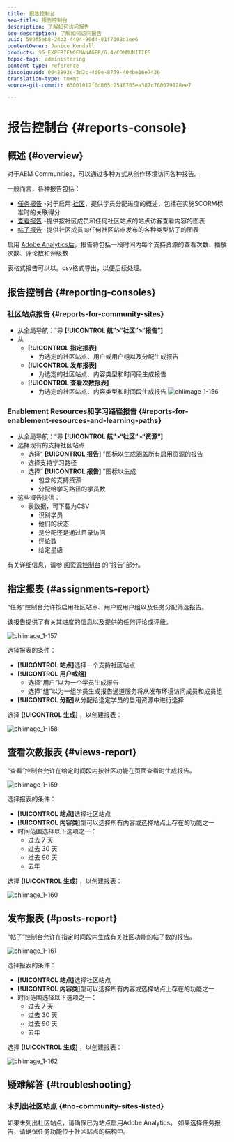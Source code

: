 ```yaml
---
title: 报告控制台
seo-title: 报告控制台
description: 了解如何访问报告
seo-description: 了解如何访问报告
uuid: 580f5eb8-24b2-4404-90d4-81f7108d1ee6
contentOwner: Janice Kendall
products: SG_EXPERIENCEMANAGER/6.4/COMMUNITIES
topic-tags: administering
content-type: reference
discoiquuid: 0042893e-3d2c-469e-8759-404be16e7436
translation-type: tm+mt
source-git-commit: 63001012f0d865c2548703ea387c780679128ee7

---
```



# 报告控制台 {#reports-console}

## 概述 {#overview}

对于AEM Communities，可以通过多种方式从创作环境访问各种报告。

一般而言，各种报告包括：

* [任务报告](#assignments-report) -对于启用 [社区](overview.md#enablement-community)，提供学员分配进度的概述，包括在实施SCORM标准时的关联得分
* [查看报告](#views-report) -提供按社区成员和任何社区站点的站点访客查看内容的图表
* [帖子报告](#posts-report) -提供社区成员向任何社区站点发布的各种类型帖子的图表

启用 [Adobe Analytics后](sites-console.md#analytics)，报告将包括一段时间内每个支持资源的查看次数、播放次数、评论数和评级数

表格式报告可以以。csv格式导出，以便后续处理。

## 报告控制台 {#reporting-consoles}

### 社区站点报告 {#reports-for-community-sites}

* 从全局导航：“导 **[!UICONTROL 航”>“社区”>“报告”]**
* 从
   * **[!UICONTROL 指定报表]**
      * 为选定的社区站点、用户或用户组以及分配生成报告
   * **[!UICONTROL 发布报表]**
      * 为选定的社区站点、内容类型和时间段生成报告
   * **[!UICONTROL 查看次数报表]**
      * 为选定的社区站点、内容类型和时间段生成报告
         ![chlimage_1-156](assets/chlimage_1-156.png)

### Enablement Resources和学习路径报告 {#reports-for-enablement-resources-and-learning-paths}

* 从全局导航：“导 **[!UICONTROL 航”>“社区”>“资源”]**
* 选择现有的支持社区站点
   * 选择“ **[!UICONTROL 报告]** ”图标以生成涵盖所有启用资源的报告
   * 选择支持学习路径
   * 选择“ **[!UICONTROL 报告]** ”图标以生成
      * 包含的支持资源
      * 分配给学习路径的学员数
* 这些报告提供：
   * 表数据，可下载为CSV
      * 识别学员
      * 他们的状态
      * 是分配还是通过目录访问
      * 评论数
      * 给定星级

有关详细信息，请参 [阅资源控制台](resources.md#report) 的“报告”部分。

## 指定报表 {#assignments-report}

“任务”控制台允许按启用社区站点、用户或用户组以及任务分配筛选报告。

该报告提供了有关其进度的信息以及提供的任何评论或评级。

![chlimage_1-157](assets/chlimage_1-157.png)

选择报表的条件：

* **[!UICONTROL 站点]**&#x200B;选择一个支持社区站点
* **[!UICONTROL 用户或组]**
   * 选择“用户”以为一个学员生成报告
   * 选择“组”以为一组学员生成报告通道服务将从发布环境访问成员和成员组
* **[!UICONTROL 分配]**&#x200B;从分配给选定学员的启用资源中进行选择

选择 **[!UICONTROL 生成]** ，以创建报表：

![chlimage_1-158](assets/chlimage_1-158.png)

## 查看次数报表 {#views-report}

“查看”控制台允许在给定时间段内按社区功能在页面查看时生成报告。

![chlimage_1-159](assets/chlimage_1-159.png)

选择报表的条件：

* **[!UICONTROL 站点]**&#x200B;选择社区站点
* **[!UICONTROL 内容类]**&#x200B;型可以选择所有内容或选择站点上存在的功能之一
* 时间范围选择以下选项之一：
   * 过去 7 天
   * 过去 30 天
   * 过去 90 天
   * 去年

选择 **[!UICONTROL 生成]** ，以创建报表：

![chlimage_1-160](assets/chlimage_1-160.png)

## 发布报表 {#posts-report}

“帖子”控制台允许在指定时间段内生成有关社区功能的帖子数的报告。

![chlimage_1-161](assets/chlimage_1-161.png)

选择报表的条件：

* **[!UICONTROL 站点]**&#x200B;选择社区站点
* **[!UICONTROL 内容类]**&#x200B;型可以选择所有内容或选择站点上存在的功能之一
* 时间范围选择以下选项之一：
   * 过去 7 天
   * 过去 30 天
   * 过去 90 天
   * 去年

选择 **[!UICONTROL 生成]** ，以创建报表：

![chlimage_1-162](assets/chlimage_1-162.png)

## 疑难解答 {#troubleshooting}

### 未列出社区站点 {#no-community-sites-listed}

如果未列出社区站点，请确保已为站点启用Adobe Analytics。 如果选择任务报告，请确保任务功能位于社区站点的结构中。
